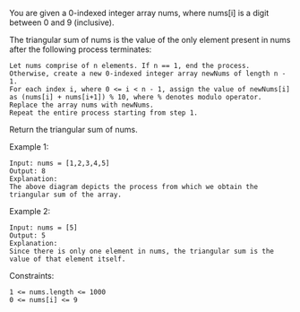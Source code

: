 You are given a 0-indexed integer array nums, where nums[i] is a digit between 0 and 9 (inclusive).

The triangular sum of nums is the value of the only element present in nums after the following process terminates:

    Let nums comprise of n elements. If n == 1, end the process. Otherwise, create a new 0-indexed integer array newNums of length n - 1.
    For each index i, where 0 <= i < n - 1, assign the value of newNums[i] as (nums[i] + nums[i+1]) % 10, where % denotes modulo operator.
    Replace the array nums with newNums.
    Repeat the entire process starting from step 1.

Return the triangular sum of nums.

Example 1:

    Input: nums = [1,2,3,4,5]
    Output: 8
    Explanation:
    The above diagram depicts the process from which we obtain the triangular sum of the array.

Example 2:

    Input: nums = [5]
    Output: 5
    Explanation:
    Since there is only one element in nums, the triangular sum is the value of that element itself.

Constraints:

    1 <= nums.length <= 1000
    0 <= nums[i] <= 9
